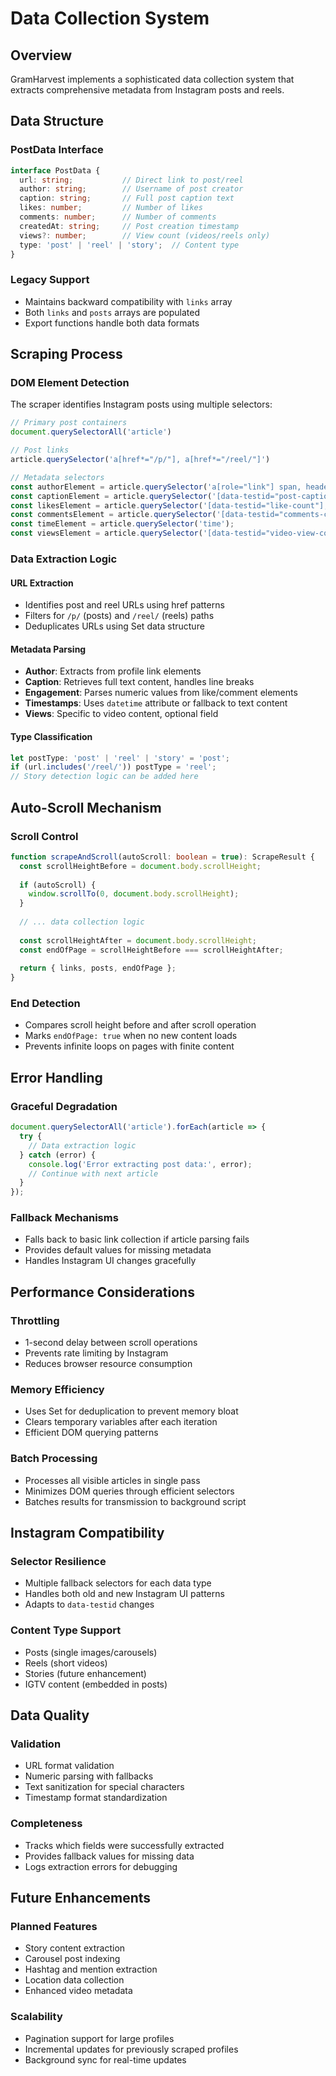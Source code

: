# Data Collection System

## Overview

GramHarvest implements a sophisticated data collection system that extracts comprehensive metadata from Instagram posts and reels.

## Data Structure

### PostData Interface
```typescript
interface PostData {
  url: string;           // Direct link to post/reel
  author: string;        // Username of post creator
  caption: string;       // Full post caption text
  likes: number;         // Number of likes
  comments: number;      // Number of comments
  createdAt: string;     // Post creation timestamp
  views?: number;        // View count (videos/reels only)
  type: 'post' | 'reel' | 'story';  // Content type
}
```

### Legacy Support
- Maintains backward compatibility with `links` array
- Both `links` and `posts` arrays are populated
- Export functions handle both data formats

## Scraping Process

### DOM Element Detection
The scraper identifies Instagram posts using multiple selectors:

```typescript
// Primary post containers
document.querySelectorAll('article')

// Post links
article.querySelector('a[href*="/p/"], a[href*="/reel/"]')

// Metadata selectors
const authorElement = article.querySelector('a[role="link"] span, header a span');
const captionElement = article.querySelector('[data-testid="post-caption"] span, article div[role="button"] span');
const likesElement = article.querySelector('[data-testid="like-count"], a[href*="/liked_by/"]');
const commentsElement = article.querySelector('[data-testid="comments-count"], a[href*="/comments/"]');
const timeElement = article.querySelector('time');
const viewsElement = article.querySelector('[data-testid="video-view-count"]');
```

### Data Extraction Logic

#### URL Extraction
- Identifies post and reel URLs using href patterns
- Filters for `/p/` (posts) and `/reel/` (reels) paths
- Deduplicates URLs using Set data structure

#### Metadata Parsing
- **Author**: Extracts from profile link elements
- **Caption**: Retrieves full text content, handles line breaks
- **Engagement**: Parses numeric values from like/comment elements
- **Timestamps**: Uses `datetime` attribute or fallback to text content
- **Views**: Specific to video content, optional field

#### Type Classification
```typescript
let postType: 'post' | 'reel' | 'story' = 'post';
if (url.includes('/reel/')) postType = 'reel';
// Story detection logic can be added here
```

## Auto-Scroll Mechanism

### Scroll Control
```typescript
function scrapeAndScroll(autoScroll: boolean = true): ScrapeResult {
  const scrollHeightBefore = document.body.scrollHeight;
  
  if (autoScroll) {
    window.scrollTo(0, document.body.scrollHeight);
  }
  
  // ... data collection logic
  
  const scrollHeightAfter = document.body.scrollHeight;
  const endOfPage = scrollHeightBefore === scrollHeightAfter;
  
  return { links, posts, endOfPage };
}
```

### End Detection
- Compares scroll height before and after scroll operation
- Marks `endOfPage: true` when no new content loads
- Prevents infinite loops on pages with finite content

## Error Handling

### Graceful Degradation
```typescript
document.querySelectorAll('article').forEach(article => {
  try {
    // Data extraction logic
  } catch (error) {
    console.log('Error extracting post data:', error);
    // Continue with next article
  }
});
```

### Fallback Mechanisms
- Falls back to basic link collection if article parsing fails
- Provides default values for missing metadata
- Handles Instagram UI changes gracefully

## Performance Considerations

### Throttling
- 1-second delay between scroll operations
- Prevents rate limiting by Instagram
- Reduces browser resource consumption

### Memory Efficiency
- Uses Set for deduplication to prevent memory bloat
- Clears temporary variables after each iteration
- Efficient DOM querying patterns

### Batch Processing
- Processes all visible articles in single pass
- Minimizes DOM queries through efficient selectors
- Batches results for transmission to background script

## Instagram Compatibility

### Selector Resilience
- Multiple fallback selectors for each data type
- Handles both old and new Instagram UI patterns
- Adapts to `data-testid` changes

### Content Type Support
- Posts (single images/carousels)
- Reels (short videos)
- Stories (future enhancement)
- IGTV content (embedded in posts)

## Data Quality

### Validation
- URL format validation
- Numeric parsing with fallbacks
- Text sanitization for special characters
- Timestamp format standardization

### Completeness
- Tracks which fields were successfully extracted
- Provides fallback values for missing data
- Logs extraction errors for debugging

## Future Enhancements

### Planned Features
- Story content extraction
- Carousel post indexing
- Hashtag and mention extraction
- Location data collection
- Enhanced video metadata

### Scalability
- Pagination support for large profiles
- Incremental updates for previously scraped profiles
- Background sync for real-time updates
